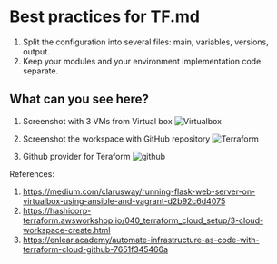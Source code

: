 # Best practices for TF.md

1. Split the configuration into several files: main, variables, versions, output.
2. Keep your modules and your environment implementation code separate.

## What can you see here?

1. Screenshot with 3 VMs from Virtual box
![Virtualbox](https://github.com/NastyRu/DevOps_labs/blob/lab4/terraform/virtualbox.png)

2. Screenshot the workspace with GitHub repository
![Terraform](https://github.com/NastyRu/DevOps_labs/blob/lab4/terraform/terraform.png)

3. Github provider for Teraform
![github](https://github.com/NastyRu/DevOps_labs/blob/lab4/terraform/github.png)

References:
1. https://medium.com/clarusway/running-flask-web-server-on-virtualbox-using-ansible-and-vagrant-d2b92c6d4075
2. https://hashicorp-terraform.awsworkshop.io/040_terraform_cloud_setup/3-cloud-workspace-create.html
3. https://enlear.academy/automate-infrastructure-as-code-with-terraform-cloud-github-7651f345466a
